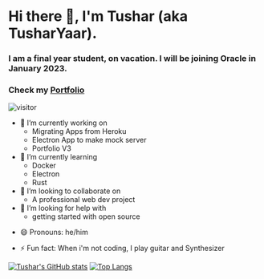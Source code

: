 # Hi there 👋, I'm Tushar (aka TusharYaar). 

### I am a final year student, on vacation. I will be joining Oracle in January 2023. 




<!--
**TusharYaar/TusharYaar** is a ✨ _special_ ✨ repository because its `README.md` (this file) appears on your GitHub profile.

Here are some ideas to get you started:
-->

### Check my [Portfolio](https://tusharyaar.com)

  ![visitor](https://visitor-badge.glitch.me/badge?page_id=TusharYaar.TusharYaar)  

- 🔭 I’m currently working on 
  - Migrating Apps from Heroku
  - Electron App to make mock server
  - Portfolio V3
- 🌱 I’m currently learning
  - Docker
  - Electron 
  - Rust
- 👯 I’m looking to collaborate on
  - A professional web dev project
- 🤔 I’m looking for help with 
  - getting started with open source
<!-- - 💬 Ask me about ... -->
<!-- - 📫 How to reach me:  -->
- 😄 Pronouns: he/him
  
- ⚡ Fun fact: When i'm not coding, I play guitar and Synthesizer


[![Tushar's GitHub stats](https://github-readme-stats.vercel.app/api?username=TusharYaar&show_icons=true&theme=vision-friendly-dark)](https://github.com/TusharYaar/github-readme-stats)
[![Top Langs](https://github-readme-stats.vercel.app/api/top-langs/?username=TusharYaar&theme=vision-friendly-dark)](https://github.com/TusharYaar/github-readme-stats)